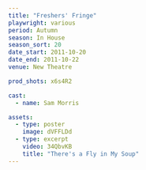 ```yaml
---
title: "Freshers' Fringe"
playwright: various
period: Autumn
season: In House
season_sort: 20
date_start: 2011-10-20
date_end: 2011-10-22
venue: New Theatre

prod_shots: x6s4R2

cast:
  - name: Sam Morris

assets:
  - type: poster
    image: dVFFLDd
  - type: excerpt
    video: 34QbvKB
    title: "There's a Fly in My Soup"
---
```

